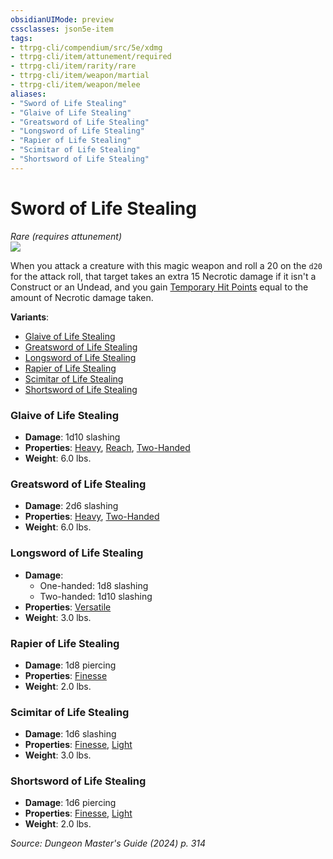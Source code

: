 ```yaml
---
obsidianUIMode: preview
cssclasses: json5e-item
tags:
- ttrpg-cli/compendium/src/5e/xdmg
- ttrpg-cli/item/attunement/required
- ttrpg-cli/item/rarity/rare
- ttrpg-cli/item/weapon/martial
- ttrpg-cli/item/weapon/melee
aliases: 
- "Sword of Life Stealing"
- "Glaive of Life Stealing"
- "Greatsword of Life Stealing"
- "Longsword of Life Stealing"
- "Rapier of Life Stealing"
- "Scimitar of Life Stealing"
- "Shortsword of Life Stealing"
---
```

# Sword of Life Stealing
*Rare (requires attunement)*  
![](2-Mechanics/CLI/items/img/sword-of-life-stealing.webp#right)


When you attack a creature with this magic weapon and roll a 20 on the `d20` for the attack roll, that target takes an extra 15 Necrotic damage if it isn't a Construct or an Undead, and you gain [Temporary Hit Points](2-Mechanics/CLI/rules/variant-rules/temporary-hit-points-xphb.md) equal to the amount of Necrotic damage taken.

**Variants**:
- [Glaive of Life Stealing](#Glaive%20of%20Life%20Stealing)
- [Greatsword of Life Stealing](#Greatsword%20of%20Life%20Stealing)
- [Longsword of Life Stealing](#Longsword%20of%20Life%20Stealing)
- [Rapier of Life Stealing](#Rapier%20of%20Life%20Stealing)
- [Scimitar of Life Stealing](#Scimitar%20of%20Life%20Stealing)
- [Shortsword of Life Stealing](#Shortsword%20of%20Life%20Stealing)

### Glaive of Life Stealing

- **Damage**: 1d10 slashing
- **Properties**: [Heavy](2-Mechanics/CLI/rules/item-properties.md#Heavy), [Reach](2-Mechanics/CLI/rules/item-properties.md#Reach), [Two-Handed](2-Mechanics/CLI/rules/item-properties.md#Two-Handed)
- **Weight**: 6.0 lbs.

### Greatsword of Life Stealing

- **Damage**: 2d6 slashing
- **Properties**: [Heavy](2-Mechanics/CLI/rules/item-properties.md#Heavy), [Two-Handed](2-Mechanics/CLI/rules/item-properties.md#Two-Handed)
- **Weight**: 6.0 lbs.

### Longsword of Life Stealing

- **Damage**:
  - One-handed: 1d8 slashing
  - Two-handed: 1d10 slashing
- **Properties**: [Versatile](2-Mechanics/CLI/rules/item-properties.md#Versatile)
- **Weight**: 3.0 lbs.

### Rapier of Life Stealing

- **Damage**: 1d8 piercing
- **Properties**: [Finesse](2-Mechanics/CLI/rules/item-properties.md#Finesse)
- **Weight**: 2.0 lbs.

### Scimitar of Life Stealing

- **Damage**: 1d6 slashing
- **Properties**: [Finesse](2-Mechanics/CLI/rules/item-properties.md#Finesse), [Light](2-Mechanics/CLI/rules/item-properties.md#Light)
- **Weight**: 3.0 lbs.

### Shortsword of Life Stealing

- **Damage**: 1d6 piercing
- **Properties**: [Finesse](2-Mechanics/CLI/rules/item-properties.md#Finesse), [Light](2-Mechanics/CLI/rules/item-properties.md#Light)
- **Weight**: 2.0 lbs.


*Source: Dungeon Master's Guide (2024) p. 314*